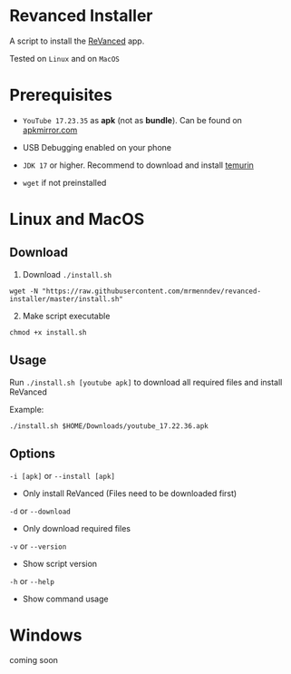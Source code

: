 # Revanced Installer

A script to install the [ReVanced](https://github.com/revanced/) app.

Tested on `Linux` and on `MacOS`

# Prerequisites

-   `YouTube 17.23.35` as **apk** (not as **bundle**). Can be found on [apkmirror.com](https://www.apkmirror.com/apk/google-inc/youtube/youtube-17-23-35-release/youtube-17-23-35-2-android-apk-download/)

-   USB Debugging enabled on your phone

-   `JDK 17` or higher. Recommend to download and install [temurin](https://adoptium.net/de/temurin/releases)

-   `wget` if not preinstalled

# Linux and MacOS

## Download

1. Download `./install.sh`

```
wget -N "https://raw.githubusercontent.com/mrmenndev/revanced-installer/master/install.sh"
```

2. Make script executable

```
chmod +x install.sh
```

## Usage

Run `./install.sh [youtube apk]` to download all required files and install ReVanced

Example:

```
./install.sh $HOME/Downloads/youtube_17.22.36.apk
```

## Options

`-i [apk]` or `--install [apk]`

-   Only install ReVanced (Files need to be downloaded first)

`-d` or `--download`

-   Only download required files

`-v` or `--version`

-   Show script version

`-h` or `--help`

-   Show command usage

# Windows

coming soon
